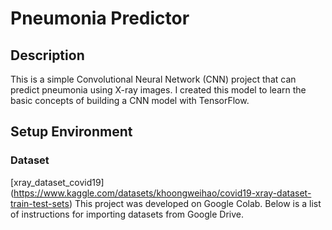 # Pneumonia Predictor

## Description
This is a simple Convolutional Neural Network (CNN) project that can predict pneumonia using X-ray images. I created this model to learn the basic concepts of building a CNN model with TensorFlow.

## Setup Environment
### Dataset
[xray_dataset_covid19] (https://www.kaggle.com/datasets/khoongweihao/covid19-xray-dataset-train-test-sets)
This project was developed on Google Colab. Below is a list of instructions for importing datasets from Google Drive.
